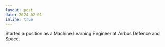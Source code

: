 ```yaml
---
layout: post
date: 2024-02-01
inline: true
---
```


Started a position as a Machine Learning Engineer at Airbus Defence and Space.